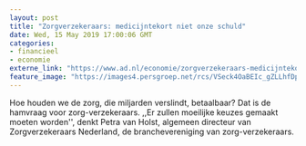 ```yaml
---
layout: post
title: "Zorgverzekeraars: medicijntekort niet onze schuld"
date: Wed, 15 May 2019 17:00:06 GMT
categories: 
- financieel 
- economie 
externe_link: "https://www.ad.nl/economie/zorgverzekeraars-medicijntekort-niet-onze-schuld~a34336db/"
feature_image: "https://images4.persgroep.net/rcs/VSeck4OaBEIc_gZLLhfDpX_tV98/diocontent/148421126/_fitwidth/400/?appId=21791a8992982cd8da851550a453bd7f&quality=0.7"
---
```


Hoe houden we de zorg, die miljarden verslindt, betaalbaar? Dat is de hamvraag voor zorg-verzekeraars. ,,Er zullen moeilijke keuzes gemaakt moeten worden'', denkt Petra van Holst, algemeen directeur van Zorgverzekeraars Nederland, de branchevereniging van zorg-verzekeraars.
